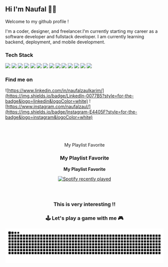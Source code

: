 ## Hi I'm Naufal 🐳👋

Welcome to my github profile !

I'm a coder, designer, and freelancer.I'm currently starting my career as a software developer and fullstack developer. I am currently learning backend, deployment, and mobile development.

### Tech Stack

<img src="https://img.shields.io/badge/JavaScript-323330?style=for-the-badge&logo=javascript&logoColor=F7DF1E" /> <img src="https://img.shields.io/badge/PHP-777BB4?style=for-the-badge&logo=php&logoColor=white" /> <img src="https://img.shields.io/badge/React_Native-20232A?style=for-the-badge&logo=react&logoColor=61DAFB" /> <img src="https://img.shields.io/badge/React-20232A?style=for-the-badge&logo=react&logoColor=61DAFB" /> <img src="https://img.shields.io/badge/Laravel-FF2D20?style=for-the-badge&logo=laravel&logoColor=white" /> <img src="https://img.shields.io/badge/Spring_Boot-6DB33F?style=for-the-badge&logo=spring-boot&logoColor=white" /> <img src="https://img.shields.io/badge/Docker-2CA5E0?style=for-the-badge&logo=docker&logoColor=white" /> <img src="https://img.shields.io/badge/HTML5-E34F26?style=for-the-badge&logo=html5&logoColor=white" /> <img src="https://img.shields.io/badge/MongoDB-4EA94B?style=for-the-badge&logo=mongodb&logoColor=white" /> <img src="https://img.shields.io/badge/MySQL-005C84?style=for-the-badge&logo=mysql&logoColor=white" /> <img src="https://img.shields.io/badge/PostgreSQL-316192?style=for-the-badge&logo=postgresql&logoColor=white" /> <img src="https://img.shields.io/badge/Redux-593D88?style=for-the-badge&logo=redux&logoColor=white" /> <img src="https://img.shields.io/badge/Jest-C21325?style=for-the-badge&logo=jest&logoColor=white" /> <img src="https://img.shields.io/badge/Vue%20js-35495E?style=for-the-badge&logo=vuedotjs&logoColor=4FC08D" />

### Find me on

![https://www.linkedin.com/in/naufalzaulkarim/](https://img.shields.io/badge/LinkedIn-0077B5?style=for-the-badge&logo=linkedin&logoColor=white) ![https://www.instagram.com/naufalzaul/](https://img.shields.io/badge/Instagram-E4405F?style=for-the-badge&logo=instagram&logoColor=white)

###

<br clear="both"><br clear="both">

<p align="center">My Playlist Favorite</p>

<center>

### **My Playlist Favorite**

</center>

<div align="center">

**<span>My Playlist Favorite</span>**

</div>

<div align="center">
  <a href="https://open.spotify.com/user/315r5l4grgjshoyym5wlo43qnr7e">
    <img src="https://spotify-recently-played-readme.vercel.app/api?user=315r5l4grgjshoyym5wlo43qnr7e&count=2&unique=true" alt="Spotify recently played"  />
  </a>
</div>

###

<br clear="both">

<center>

### **This is very interesting !!**

### **🕹️ Let's play a game with me 🎮**

</center>

<img src="https://raw.githubusercontent.com/naufalzaul/naufalzaul/output/snake.svg" alt="Snake animation" />

###
